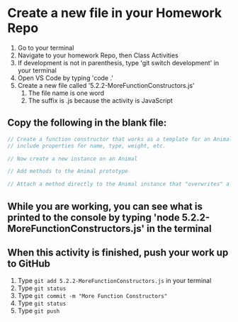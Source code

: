 # Create a new file in your Homework Repo

1. Go to your terminal
2. Navigate to your homework Repo, then Class Activities
3. If development is not in parenthesis, type 'git switch development' in your terminal
4. Open VS Code by typing 'code .'
5. Create a new file called '5.2.2-MoreFunctionConstructors.js'
   1. The file name is one word
   2. The suffix is .js because the activity is JavaScript

## Copy the following in the blank file:

```javascript
// Create a function constructor that works as a template for an Animal
// include properties for name, type, weight, etc.

// Now create a new instance on an Animal

// Add methods to the Animal prototype

// Attach a method directly to the Animal instance that "overwrites" a prototype method
```

## While you are working, you can see what is printed to the console by typing 'node 5.2.2-MoreFunctionConstructors.js' in the terminal

## When this activity is finished, push your work up to GitHub

1. Type `git add 5.2.2-MoreFunctionConstructors.js` in your terminal
2. Type `git status`
3. Type `git commit -m "More Function Constructors"`
4. Type `git status`
5. Type `git push`
